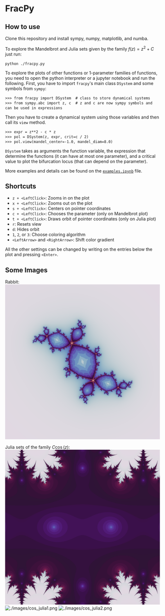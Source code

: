# FracPy

## How to use

Clone this repository and install sympy, numpy, matplotlib, and numba.

To explore the Mandelbrot and Julia sets given by the family $f(z) = z^2 + C$ just run:
```
python ./fracpy.py
```

To explore the plots of other functions or 1-parameter families of functions, you need to open the python interpreter or a jupyter notebook and run the following. First, you have to import `fracpy`'s main class `DSystem` and some symbols from `sympy`:
```
>>> from fracpy import DSystem  # class to store dynamical systems
>>> from sympy.abc import z, c  # z and c are now sympy symbols and can be used in expressions
```
Then you have to create a dynamical system using those variables and then call its `view` method.
```
>>> expr = z**2 - c * z
>>> pol = DSystem(z, expr, crit=c / 2)
>>> pol.view(mandel_center=-1.0, mandel_diam=8.0)
```
`DSystem` takes as arguments the function variable, the expression that determine the functions (it can have at most one parameter), and a critical value to plot the bifurcation locus (that can depend on the parameter).

More examples and details can be found on the [`examples.ipynb`](./examples.ipynb) file.

## Shortcuts

* `z + <LeftClick>`: Zooms in on the plot
* `x + <LeftClick>`: Zooms out on the plot
* `s + <LeftClick>`: Centers on pointer coordinates
* `c + <LeftClick>`: Chooses the parameter (only on Mandelbrot plot)
* `t + <LeftClick>`: Draws orbit of pointer coordinates (only on Julia plot)
* `r`: Resets view
* `d`: Hides orbit
* `1`, `2`, or `3`: Choose coloring algorithm
* `<LeftArrow>` and `<RightArrow>`: Shift color gradient

All the other settings can be changed by writing on the entries below the plot and pressing `<Enter>`.

## Some Images

Rabbit:
![./images/rabbit.png](./images/rabbit.png)

Julia sets of the family $C\cos(z)$:
![./images/cos_julia.png](./images/cos_julia.png)
![./images/cos_julia1.png](./images/cos_julia1.png)
![./images/cos_julia2.png](./images/cos_julia2.png)
